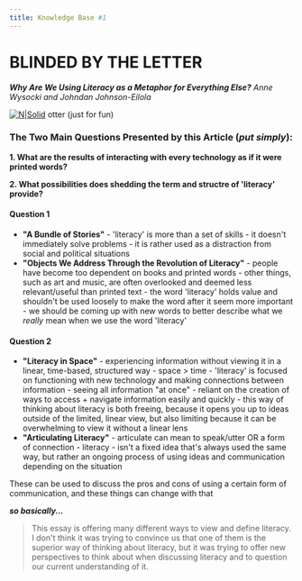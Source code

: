 ```yaml
---
title: Knowledge Base #1
---
```


# BLINDED BY THE LETTER
**_Why Are We Using Literacy as a Metaphor for Everything Else?_**
_Anne Wysocki and Johndan Johnson-Eilola_

[![N|Solid](https://ih1.redbubble.net/image.35283181.7346/fposter,small,wall_texture,square_product,600x600.u5.jpg)](https://nodesource.com/products/nsolid)
otter (just for fun)


### The Two Main Questions Presented by this Article (_put simply_):
**1. What are the results of interacting with every technology as if it were printed words?**

**2. What possibilities does shedding the term and structre of 'literacy' provide?**
 

#### Question 1 
- **"A Bundle of Stories"**
        - 'literacy' is more than a set of skills
        - it doesn't immediately solve problems
        - it is rather used as a distraction from social and political situations
- **"Objects We Address Through the Revolution of Literacy"**
        - people have become too dependent on books and printed words
        - other things, such as art and music, are often overlooked and deemed less relevant/useful than printed text
        - the word 'literacy' holds value and shouldn't be used loosely to make the word after it seem more important
        - we should be coming up with new words to better describe what we _really_ mean when we use the word 'literacy'

#### Question 2
- **"Literacy in Space"**
        - experiencing information without viewing it in a linear, time-based, structured way
        - space > time 
        - 'literacy' is focused on functioning with new technology and making connections between information
        - seeing all information "at once"
        - reliant on the creation of ways to access + navigate information easily and quickly
        - this way of thinking about literacy is both freeing, because it opens you up to ideas outside of the limited, linear view, but also
        limiting because it can be overwhelming to view it without a linear lens
- **"Articulating Literacy"**
        - articulate can mean to speak/utter OR a form of connection
        - literacy - isn't a fixed idea that's always used the same way, but rather an ongoing process of using ideas and communication 
        depending on the situation


These can be used to discuss the pros and cons of using a certain form of communication, and these things can change with that

***so basically...***
> This essay is offering many different ways to view and define literacy. I don't think it was trying to convince us that one of them is the superior way of thinking about literacy, but it was trying to offer new perspectives to think about when discussing literacy and to question our current understanding of it.

